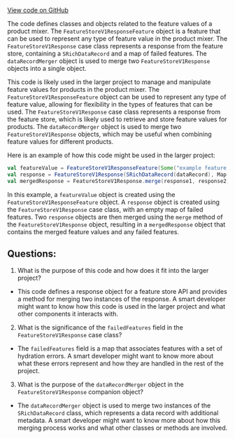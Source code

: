 [View code on GitHub](https://github.com/misbahsy/the-algorithm/product-mixer/core/src/main/scala/com/twitter/product_mixer/core/feature/featurestorev1/featurevalue/FeatureStoreV1Response.scala)

The code defines classes and objects related to the feature values of a product mixer. The `FeatureStoreV1ResponseFeature` object is a feature that can be used to represent any type of feature value in the product mixer. The `FeatureStoreV1Response` case class represents a response from the feature store, containing a `SRichDataRecord` and a map of failed features. The `dataRecordMerger` object is used to merge two `FeatureStoreV1Response` objects into a single object.

This code is likely used in the larger project to manage and manipulate feature values for products in the product mixer. The `FeatureStoreV1ResponseFeature` object can be used to represent any type of feature value, allowing for flexibility in the types of features that can be used. The `FeatureStoreV1Response` case class represents a response from the feature store, which is likely used to retrieve and store feature values for products. The `dataRecordMerger` object is used to merge two `FeatureStoreV1Response` objects, which may be useful when combining feature values for different products.

Here is an example of how this code might be used in the larger project:

```scala
val featureValue = FeatureStoreV1ResponseFeature(Some("example feature value"))
val response = FeatureStoreV1Response(SRichDataRecord(dataRecord), Map.empty)
val mergedResponse = FeatureStoreV1Response.merge(response1, response2)
```

In this example, a `featureValue` object is created using the `FeatureStoreV1ResponseFeature` object. A `response` object is created using the `FeatureStoreV1Response` case class, with an empty map of failed features. Two `response` objects are then merged using the `merge` method of the `FeatureStoreV1Response` object, resulting in a `mergedResponse` object that contains the merged feature values and any failed features.
## Questions: 
 1. What is the purpose of this code and how does it fit into the larger project?
- This code defines a response object for a feature store API and provides a method for merging two instances of the response. A smart developer might want to know how this code is used in the larger project and what other components it interacts with.

2. What is the significance of the `failedFeatures` field in the `FeatureStoreV1Response` case class?
- The `failedFeatures` field is a map that associates features with a set of hydration errors. A smart developer might want to know more about what these errors represent and how they are handled in the rest of the project.

3. What is the purpose of the `dataRecordMerger` object in the `FeatureStoreV1Response` companion object?
- The `dataRecordMerger` object is used to merge two instances of the `SRichDataRecord` class, which represents a data record with additional metadata. A smart developer might want to know more about how this merging process works and what other classes or methods are involved.
